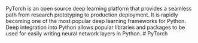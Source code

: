 PyTorch is an open source deep learning platform that provides a seamless path from research prototyping to production deployment. It is rapidly becoming one of the most popular deep learning frameworks for Python. Deep integration into Python allows popular libraries and packages to be used for easily writing neural network layers in Python. # PyTorch
